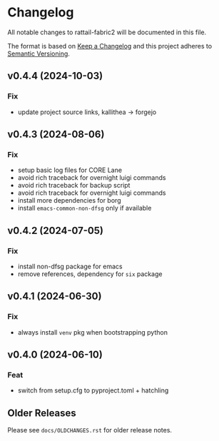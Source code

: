 
# Changelog
All notable changes to rattail-fabric2 will be documented in this file.

The format is based on [Keep a Changelog](http://keepachangelog.com/en/1.0.0/)
and this project adheres to [Semantic Versioning](http://semver.org/spec/v2.0.0.html).

## v0.4.4 (2024-10-03)

### Fix

- update project source links, kallithea -> forgejo

## v0.4.3 (2024-08-06)

### Fix

- setup basic log files for CORE Lane
- avoid rich traceback for overnight luigi commands
- avoid rich traceback for backup script
- avoid rich traceback for overnight luigi commands
- install more dependencies for borg
- install `emacs-common-non-dfsg` only if available

## v0.4.2 (2024-07-05)

### Fix

- install non-dfsg package for emacs
- remove references, dependency for `six` package

## v0.4.1 (2024-06-30)

### Fix

- always install `venv` pkg when bootstrapping python

## v0.4.0 (2024-06-10)

### Feat

- switch from setup.cfg to pyproject.toml + hatchling


## Older Releases

Please see `docs/OLDCHANGES.rst` for older release notes.
